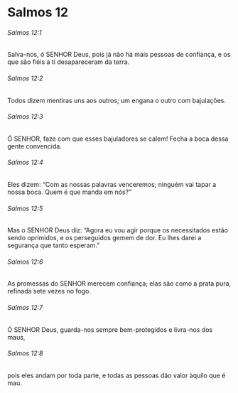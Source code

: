 # Salmos 12

###### Salmos 12:1

Salva-nos, ó SENHOR Deus, pois já não há mais pessoas de confiança, e os que são fiéis a ti desapareceram da terra.

###### Salmos 12:2

Todos dizem mentiras uns aos outros; um engana o outro com bajulações.

###### Salmos 12:3

Ó SENHOR, faze com que esses bajuladores se calem! Fecha a boca dessa gente convencida.

###### Salmos 12:4

Eles dizem: “Com as nossas palavras venceremos; ninguém vai tapar a nossa boca. Quem é que manda em nós?”

###### Salmos 12:5

Mas o SENHOR Deus diz: “Agora eu vou agir porque os necessitados estão sendo oprimidos, e os perseguidos gemem de dor. Eu lhes darei a segurança que tanto esperam.”

###### Salmos 12:6

As promessas do SENHOR merecem confiança; elas são como a prata pura, refinada sete vezes no fogo.

###### Salmos 12:7

Ó SENHOR Deus, guarda-nos sempre bem-protegidos e livra-nos dos maus,

###### Salmos 12:8

pois eles andam por toda parte, e todas as pessoas dão valor àquilo que é mau.

